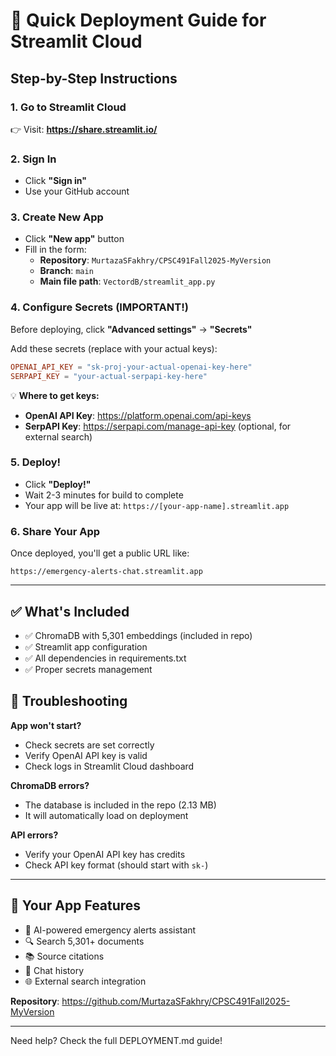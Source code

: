 # 🚀 Quick Deployment Guide for Streamlit Cloud

## Step-by-Step Instructions

### 1. Go to Streamlit Cloud
👉 Visit: **https://share.streamlit.io/**

### 2. Sign In
- Click **"Sign in"** 
- Use your GitHub account

### 3. Create New App
- Click **"New app"** button
- Fill in the form:
  - **Repository**: `MurtazaSFakhry/CPSC491Fall2025-MyVersion`
  - **Branch**: `main`
  - **Main file path**: `VectordB/streamlit_app.py`

### 4. Configure Secrets (IMPORTANT!)
Before deploying, click **"Advanced settings"** → **"Secrets"**

Add these secrets (replace with your actual keys):
```toml
OPENAI_API_KEY = "sk-proj-your-actual-openai-key-here"
SERPAPI_KEY = "your-actual-serpapi-key-here"
```

💡 **Where to get keys:**
- **OpenAI API Key**: https://platform.openai.com/api-keys
- **SerpAPI Key**: https://serpapi.com/manage-api-key (optional, for external search)

### 5. Deploy!
- Click **"Deploy!"**
- Wait 2-3 minutes for build to complete
- Your app will be live at: `https://[your-app-name].streamlit.app`

### 6. Share Your App
Once deployed, you'll get a public URL like:
```
https://emergency-alerts-chat.streamlit.app
```

---

## ✅ What's Included
- ✅ ChromaDB with 5,301 embeddings (included in repo)
- ✅ Streamlit app configuration
- ✅ All dependencies in requirements.txt
- ✅ Proper secrets management

## 🔧 Troubleshooting

**App won't start?**
- Check secrets are set correctly
- Verify OpenAI API key is valid
- Check logs in Streamlit Cloud dashboard

**ChromaDB errors?**
- The database is included in the repo (2.13 MB)
- It will automatically load on deployment

**API errors?**
- Verify your OpenAI API key has credits
- Check API key format (should start with `sk-`)

---

## 📱 Your App Features
- 🤖 AI-powered emergency alerts assistant
- 🔍 Search 5,301+ documents
- 📚 Source citations
- 💬 Chat history
- 🌐 External search integration

**Repository**: https://github.com/MurtazaSFakhry/CPSC491Fall2025-MyVersion

---

Need help? Check the full DEPLOYMENT.md guide!
